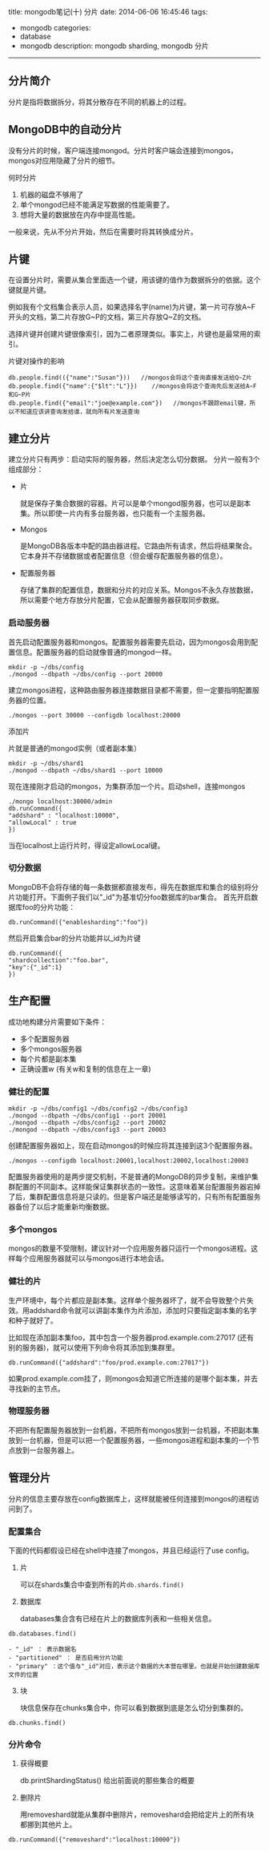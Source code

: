 title: mongodb笔记(十) 分片
date: 2014-06-06 16:45:46
tags:
- mongodb
categories:
- database
- mongodb
description: mongodb sharding, mongodb 分片
---

## 分片简介

分片是指将数据拆分，将其分散存在不同的机器上的过程。

<!-- more -->

## MongoDB中的自动分片

没有分片的时候，客户端连接mongod。分片时客户端会连接到mongos，mongos对应用隐藏了分片的细节。
 
何时分片 

1. 机器的磁盘不够用了
2. 单个mongod已经不能满足写数据的性能需要了。
3. 想将大量的数据放在内存中提高性能。

一般来说，先从不分片开始，然后在需要时将其转换成分片。
 
## 片键

在设置分片时，需要从集合里面选一个键，用该键的值作为数据拆分的依据。这个键就是片键。

例如我有个文档集合表示人员，如果选择名字(name)为片键，第一片可存放A~F开头的文档，第二片存放G~P的文档，第三片存放Q~Z的文档。

选择片键并创建片键很像索引，因为二者原理类似。事实上，片键也是最常用的索引。
 
片键对操作的影响
```
db.people.find(({"name":"Susan"}))   //mongos会将这个查询直接发送给Q~Z片
db.people.find({"name":{"$lt":"L"}})    //mongos会将这个查询先后发送给A~F和G~P片
db.people.find({"email":"joe@example.com"})   //mongos不跟踪email键，所以不知道应该讲查询发给谁，就向所有片发送查询
```

## 建立分片

建立分片只有两步：启动实际的服务器，然后决定怎么切分数据。
分片一般有3个组成部分：
- 片
    
    就是保存子集合数据的容器。片可以是单个mongod服务器，也可以是副本集。所以即使一片内有多台服务器，也只能有一个主服务器。
- Mongos
    
    是MongoDB各版本中配的路由器进程。它路由所有请求，然后将结果聚合。它本身并不存储数据或者配置信息（但会缓存配置服务器的信息）。
- 配置服务器
    
    存储了集群的配置信息，数据和分片的对应关系。Mongos不永久存放数据，所以需要个地方存放分片配置，它会从配置服务器获取同步数据。
 
 
### 启动服务器

首先启动配置服务器和mongos。配置服务器需要先启动，因为mongos会用到配置信息。配置服务器的启动就像普通的mongod一样。
```
mkdir -p ~/dbs/config
./mongod --dbpath ~/dbs/config --port 20000
```
建立mongos进程，这种路由服务器连接数据目录都不需要，但一定要指明配置服务器的位置。
```
./mongos --port 30000 --configdb localhost:20000
```

添加片

片就是普通的mongod实例（或者副本集）
```
mkdir -p ~/dbs/shard1
./mongod --dbpath ~/dbs/shard1 --port 10000
```
现在连接刚才启动的mongos，为集群添加一个片。启动shell，连接mongos
```
./mongo localhost:30000/admin
db.runCommand({
"addshard" : "localhost:10000",
"allowLocal" : true
})
```
当在localhost上运行片时，得设定allowLocal键。
 
 
### 切分数据

MongoDB不会将存储的每一条数据都直接发布，得先在数据库和集合的级别将分片功能打开。下面例子我们以"_id"为基准切分foo数据库的bar集合。
首先开启数据库foo的分片功能：
```
db.runCommand({"enablesharding":"foo"})
```
然后开启集合bar的分片功能并以_id为片键
```
db.runCommand({
"shardcollection":"foo.bar",
"key":{"_id":1}
})
```
 
## 生产配置

成功地构建分片需要如下条件：
- 多个配置服务器
- 多个mongos服务器
- 每个片都是副本集
- 正确设置w (有关w和复制的信息在上一章)
 
### 健壮的配置

```
mkdir -p ~/dbs/config1 ~/dbs/config2 ~/dbs/config3
./mongod --dbpath ~/dbs/config1 --port 20001
./mongod --dbpath ~/dbs/config2 --port 20002
./mongod --dbpath ~/dbs/config3 --port 20003
```
创建配置服务器如上，现在启动mongos的时候应将其连接到这3个配置服务器。
```
./mongos --configdb localhost:20001,localhost:20002,localhost:20003
```
配置服务器使用的是两步提交机制，不是普通的MongoDB的异步复制，来维护集群配置的不同副本。这样能保证集群状态的一致性。这意味着某台配置服务器宕掉了后，集群配置信息将是只读的。但是客户端还是能够读写的，只有所有配置服务器备份了以后才能重新均衡数据。
 
### 多个mongos

mongos的数量不受限制，建议针对一个应用服务器只运行一个mongos进程。这样每个应用服务器就可以与mongos进行本地会话。
 
### 健壮的片

生产环境中，每个片都应是副本集。这样单个服务器坏了，就不会导致整个片失效。用addshard命令就可以讲副本集作为片添加，添加时只要指定副本集的名字和种子就好了。

比如现在添加副本集foo，其中包含一个服务器prod.example.com:27017 (还有别的服务器)，就可以使用下列命令将其添加到集群里。
```
db.runCommand({"addshard":"foo/prod.example.com:27017"})
```
如果prod.example.com挂了，则mongos会知道它所连接的是哪个副本集，并去寻找新的主节点。

### 物理服务器

不把所有配置服务器放到一台机器，不把所有mongos放到一台机器，不把副本集放到一台机器，但是可以把一个配置服务器，一些mongos进程和副本集的一个节点放到一台服务器上。
 
## 管理分片

分片的信息主要存放在config数据库上，这样就能被任何连接到mongos的进程访问到了。

### 配置集合

下面的代码都假设已经在shell中连接了mongos，并且已经运行了use config。
 
1. 片

    可以在shards集合中查到所有的片`db.shards.find()`
 
2. 数据库
    
    databases集合含有已经在片上的数据库列表和一些相关信息。
```
db.databases.find()
```
    - "_id" ： 表示数据名
    - "partitioned" ： 是否启用分片功能
    - "primary" ：这个值与"_id"对应，表示这个数据的大本营在哪里。也就是开始创建数据库文件的位置
 
3. 块
    
    块信息保存在chunks集合中，你可以看到数据到底是怎么切分到集群的。
```
db.chunks.find()
```
 
### 分片命令

1. 获得概要

    db.printShardingStatus() 给出前面说的那些集合的概要
 
2. 删除片
    
    用removeshard就能从集群中删除片，removeshard会把给定片上的所有块都挪到其他片上。
```
db.runCommand({"removeshard":"localhost:10000"})
```
